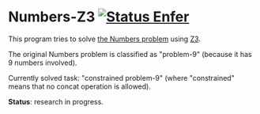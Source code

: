 Numbers-Z3 [![Status Enfer][status-enfer]][andivionian-status-classifier]
==========

This program tries to solve [the Numbers problem][numbers] using [Z3][z3].

The original Numbers problem is classified as "problem-9" (because it has 9
numbers involved).

Currently solved task: "constrained problem-9" (where "constrained" means that
no concat operation is allowed).

**Status**: research in progress.

[andivionian-status-classifier]: https://github.com/ForNeVeR/andivionian-status-classifier##status-enfer-
[numbers]: https://github.com/ForNeVeR/Numbers
[z3]: https://github.com/Z3Prover/z3

[status-enfer]: https://img.shields.io/badge/status-enfer-orange.svg
